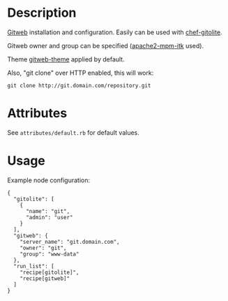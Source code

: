 Description
===========

[Gitweb](https://git.wiki.kernel.org/index.php/Gitweb) installation and configuration.
Easily can be used with [chef-gitolite](https://github.com/rocketlabsdev/chef-gitolite).

Gitweb owner and group can be specified ([apache2-mpm-itk](http://mpm-itk.sesse.net) used).

Theme [gitweb-theme](https://github.com/kogakure/gitweb-theme) applied by default.

Also, "git clone" over HTTP enabled, this will work:

    git clone http://git.domain.com/repository.git

Attributes
==========

See `attributes/default.rb` for default values.

Usage
=====

Example node configuration:

    {
      "gitolite": [
        {
          "name": "git",
          "admin": "user"
        }
      ],
      "gitweb": {
        "server_name": "git.domain.com",
        "owner": "git",
        "group": "www-data"
      },
      "run_list": [
        "recipe[gitolite]",
        "recipe[gitweb]"
      ]
    }